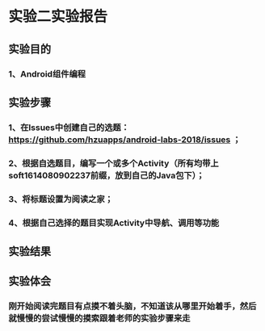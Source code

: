 # 实验二实验报告

## 实验目的

### 1、Android组件编程

## 实验步骤

### 1、在Issues中创建自己的选题：https://github.com/hzuapps/android-labs-2018/issues ；

### 2、根据自选题目，编写一个或多个Activity（所有均带上soft1614080902237前缀，放到自己的Java包下）；

### 3、将标题设置为阅读之家；

### 4、根据自己选择的题目实现Activity中导航、调用等功能

## 实验结果

## 实验体会
 
### 刚开始阅读完题目有点摸不着头脑，不知道该从哪里开始着手，然后就慢慢的尝试慢慢的摸索跟着老师的实验步骤来走
